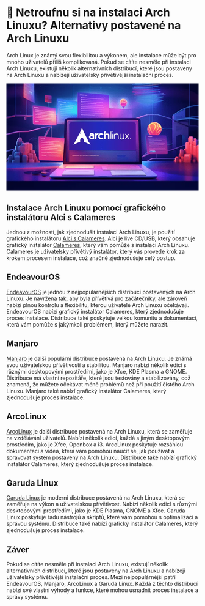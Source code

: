# 💾 Netroufnu si na instalaci Arch Linuxu? Alternativy postavené na Arch Linuxu

Arch Linux je známý svou flexibilitou a výkonem, ale instalace může být pro mnoho uživatelů příliš komplikovaná. Pokud se cítíte nesměle při instalaci Arch Linuxu, existují několik alternativních distribucí, které jsou postaveny na Arch Linuxu a nabízejí uživatelsky přívětivější instalační proces.

![](./img/arch.webp)

## Instalace Arch Linuxu pomocí grafického instalátoru Alci s Calameres

Jednou z možností, jak zjednodušit instalaci Arch Linuxu, je použití grafického instalátoru [Alci s Calameres](https://alci.online/). Alci je live CD/USB, který obsahuje grafický instalátor [Calameres](https://calamares.io/), který vám pomůže s instalací Arch Linuxu. Calameres je uživatelsky přívětivý instalátor, který vás provede krok za krokem procesem instalace, což značně zjednodušuje celý postup.

## EndeavourOS

[EndeavourOS](https://endeavouros.cz/) je jednou z nejpopulárnějších distribucí postavených na Arch Linuxu. Je navržena tak, aby byla přívětivá pro začátečníky, ale zároveň nabízí plnou kontrolu a flexibilitu, kterou uživatelé Arch Linuxu očekávají. EndeavourOS nabízí grafický instalátor Calameres, který zjednodušuje proces instalace. Distribuce také poskytuje velkou komunitu a dokumentaci, která vám pomůže s jakýmkoli problémem, který můžete narazit.

## Manjaro

[Manjaro](https://manjaro.org/) je další populární distribuce postavená na Arch Linuxu. Je známá svou uživatelskou přívětivostí a stabilitou. Manjaro nabízí několik edicí s různými desktopovými prostředími, jako je Xfce, KDE Plasma a GNOME. Distribuce má vlastní repozitáře, které jsou testovány a stabilizovány, což znamená, že můžete očekávat méně problémů než při použití čistého Arch Linuxu. Manjaro také nabízí grafický instalátor Calameres, který zjednodušuje proces instalace.

## ArcoLinux

[ArcoLinux](https://arcolinux.com/) je další distribuce postavená na Arch Linuxu, která se zaměřuje na vzdělávání uživatelů. Nabízí několik edicí, každá s jiným desktopovým prostředím, jako je Xfce, Openbox a i3. ArcoLinux poskytuje rozsáhlou dokumentaci a videa, která vám pomohou naučit se, jak používat a spravovat systém postavený na Arch Linuxu. Distribuce také nabízí grafický instalátor Calameres, který zjednodušuje proces instalace.

## Garuda Linux

[Garuda Linux](https://garudalinux.org/) je moderní distribuce postavená na Arch Linuxu, která se zaměřuje na výkon a uživatelskou přívětivost. Nabízí několik edicí s různými desktopovými prostředími, jako je KDE Plasma, GNOME a Xfce. Garuda Linux poskytuje řadu nástrojů a skriptů, které vám pomohou s optimalizací a správou systému. Distribuce také nabízí grafický instalátor Calameres, který zjednodušuje proces instalace.

## Záver

Pokud se cítíte nesměle při instalaci Arch Linuxu, existují několik alternativních distribucí, které jsou postaveny na Arch Linuxu a nabízejí uživatelsky přívětivější instalační proces. Mezi nejpopulárnější patří EndeavourOS, Manjaro, ArcoLinux a Garuda Linux. Každá z těchto distribucí nabízí své vlastní výhody a funkce, které mohou usnadnit proces instalace a správy systému.